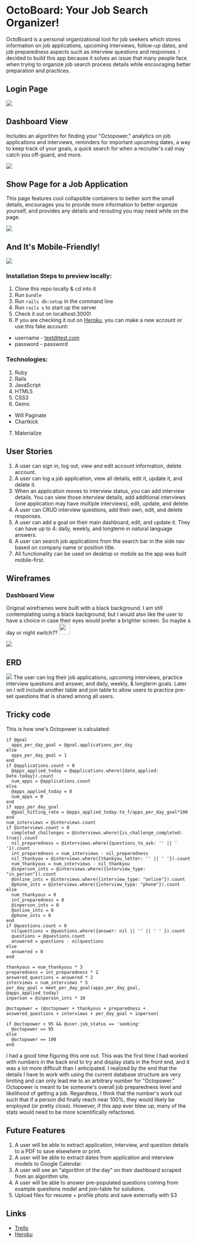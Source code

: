 # OctoBoard: Your Job Search Organizer!


OctoBoard is a personal organizational tool for job seekers which stores information on job applications, upcoming interviews, follow-up dates, and job preparedness aspects such as interview questions and responses. I decided to build this app because it solves an issue that many people face when trying to organize job search process details while encouraging better preparation and practices.

## Login Page

<img src="http://i.imgur.com/uM7hRg0.png">

## Dashboard View

Includes an algorithm for finding your "Octopower," analytics on job applications and interviews, reminders for important upcoming dates, a way to keep track of your goals, a quick search for when a recruiter's call may catch you off-guard, and more.

<img src="http://i.imgur.com/PAsnVam.png">

## Show Page for a Job Application

This page features cool collapsible containers to better sort the small details, encourages you to provide more information to better organize yourself, and provides any details and rerouting you may need while on the page.

<img src="http://i.imgur.com/XsfvOjw.png">

## And It's Mobile-Friendly!

<img src="http://i.imgur.com/kxvzQqH.png">


### Installation Steps to preview locally:

1. Clone this repo locally & cd into it
2. Run `bundle`
3. Run `rails db:setup` in the command line
4. Run `rails s` to start up the server
5. Check it out on localhost:3000!
6. If you are checking it out on [Heroku](https://octoboard.herokuapp.com/), you can make a new account or use this fake account:
  - username - test@test.com
  - password - password

### Technologies:

1. Ruby
2. Rails
3. JavaScript
4. HTML5
5. CSS3
6. Gems:
  - Will Paginate
  - Chartkick
7. Materialize

## User Stories

1. A user can sign in, log out, view and edit account information, delete account.
2. A user can log a job application, view all details, edit it, update it, and  delete it.
3. When an application moves to interview status, you can add interview details. You can view those interview details, add additional interviews (one application may have multiple interviews), edit, update, and delete.
4. A user can CRUD interview questions, add their own, edit, and delete responses.
5. A user can add a goal on their main dashboard, edit, and update it. They can have up to 4: daily, weekly, and longterm in natural language answers.
6. A user can search job applications from the search bar in the side nav based on company name or position title.
7. All functionality can be used on desktop or mobile as the app was built mobile-first.

## Wireframes

### Dashboard View

Original wireframes were built with a black background. I am still contemplating using a black background, but I would also like the user to have a choice in case their eyes would prefer a brighter screen. So maybe a day or night switch?? <img src="https://s-media-cache-ak0.pinimg.com/736x/3b/24/8c/3b248c5238bed99de0362f56b66dde8f.jpg" width="30px">

<img src="http://i.imgur.com/vbA26SI.png">

## ERD

<img src="http://i.imgur.com/r8tfk28.png">
The user can log their job applications, upcoming interviews, practice interview questions and answer, and daily, weekly, & longterm goals. Later on I will include another table and join table to allow users to practice pre-set questions that is shared among all users.

## Tricky code

This is how one's Octopower is calculated:

	if @goal
      apps_per_day_goal = @goal.applications_per_day
    else
      apps_per_day_goal = 1
    end
    if @applications.count > 0
      @apps_applied_today = @applications.where({date_applied: Date.today}).count
      num_apps = @applications.count
    else
      @apps_applied_today = 0
      num_apps = 0
    end
    if apps_per_day_goal
      @goal_hitting_rate = @apps_applied_today.to_f/apps_per_day_goal*100
    end
    num_interviews = @interviews.count
    if @interviews.count > 0
      completed_challenges = @interviews.where({is_challenge_completed: true}).count
      nil_preparedness = @interviews.where({questions_to_ask: '' || ' '}).count
      int_preparedness = num_interviews - nil_preparedness
      nil_thankyou = @interviews.where({thankyou_letter: '' || ' '}).count
      num_thankyous = num_interviews - nil_thankyou
      @inperson_ints = @interviews.where({interview_type: "in_person"}).count
      @online_ints = @interviews.where({interview_type: "online"}).count
      @phone_ints = @interviews.where({interview_type: "phone"}).count
    else
      num_thankyous = 0
      int_preparedness = 0
      @inperson_ints = 0
      @online_ints = 0
      @phone_ints = 0
    end
    if @questions.count > 0
      nilquestions = @questions.where({answer: nil || '' || ' ' }).count
      questions = @questions.count
      answered = questions - nilquestions
    else
      answered = 0
    end

    thankyous = num_thankyous * 3
    preparedness = int_preparedness * 2
    answered_questions = answered * 2
    interviews = num_interviews * 5
    per_day_goal = meet_per_day_goal(apps_per_day_goal, @apps_applied_today)
    inperson = @inperson_ints * 10

    @octopower = (@octopower + thankyous + preparedness + answered_questions + interviews + per_day_goal + inperson)

    if @octopower > 95 && @user.job_status == 'seeking'
      @octopower == 95
    else
      @octopower == 100
    end


I had a good time figuring this one out. This was the first time I had worked with numbers in the back end to try and display stats in the front end, and it was a lot more difficult than I anticipated. I realized by the end that the details I have to work with using the current database structure are very limiting and can only lead me to an arbitrary number for "Octopower." Octopower is meant to be someone's overall job preparedness level and likelihood of getting a job. Regardless, I think that the number's work out such that if a person did finally reach near 100%, they would likely be employed (or pretty close). However, if this app ever blew up, many of the stats would need to be more scientifically refactored.


## Future Features

1. A user will be able to extract application, interview, and question details to a PDF to save elsewhere or print.
2.  A user will be able to extract dates from application and interview models to Google Calendar.
3. A user will see an "algorithm of the day" on their dashboard scraped from an algorithm site.
4. A user will be able to answer pre-populated questions coming from example questions model and join-table for solutions.
5. Upload files for resume + profile photo and save externally with S3

## Links

- [Trello](https://trello.com/b/0vrCtVFi/octoboard)
- [Heroku](https://octoboard.herokuapp.com/)
